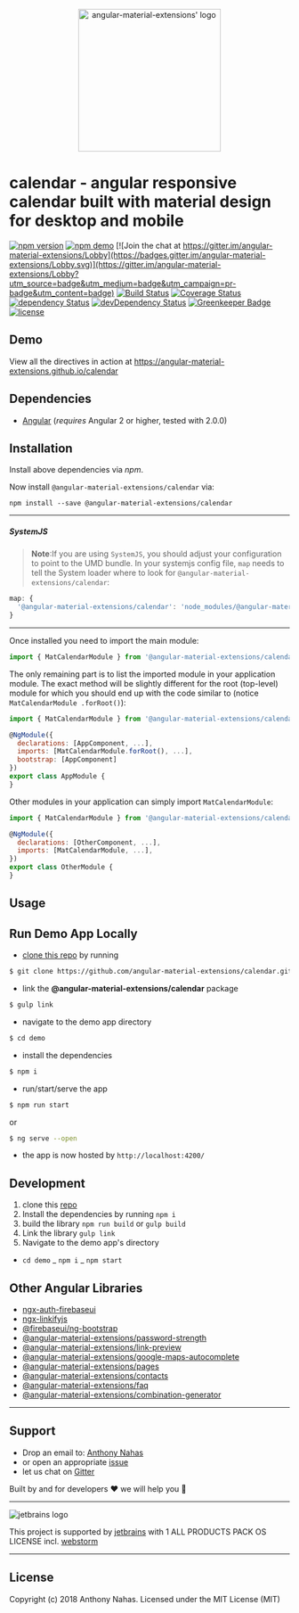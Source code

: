 <p align="center">
  <img height="256px" width="256px" style="text-align: center;" 
  alt="angular-material-extensions' logo"
  src="https://cdn.rawgit.com/angular-material-extensions/calendar/master/assets/angular-material-extensions-logo.svg">
</p>

# calendar - angular responsive calendar built with material design for desktop and mobile

[![npm version](https://badge.fury.io/js/%40angular-material-extensions%2Fcalendar.svg)](https://badge.fury.io/js/%40angular-material-extensions%2Fcalendar)
[![npm demo](https://img.shields.io/badge/demo-online-ed1c46.svg)](https://angular-material-extensions.github.io/calendar)
[![Join the chat at https://gitter.im/angular-material-extensions/Lobby](https://badges.gitter.im/angular-material-extensions/Lobby.svg)](https://gitter.im/angular-material-extensions/Lobby?utm_source=badge&utm_medium=badge&utm_campaign=pr-badge&utm_content=badge)
[![Build Status](https://travis-ci.org/angular-material-extensions/calendar.svg?branch=master)](https://travis-ci.org/angular-material-extensions/calendar)
[![Coverage Status](https://coveralls.io/repos/github/angular-material-extensions/calendar/badge.svg?branch=master)](https://coveralls.io/github/angular-material-extensions/calendar?branch=master)
[![dependency Status](https://david-dm.org/angular-material-extensions/calendar/status.svg)](https://david-dm.org/angular-material-extensions/calendar)
[![devDependency Status](https://david-dm.org/angular-material-extensions/calendar/dev-status.svg?branch=master)](https://david-dm.org/angular-material-extensions/calendar#info=devDependencies)
[![Greenkeeper Badge](https://badges.greenkeeper.io/angular-material-extensions/calendar.svg)](https://greenkeeper.io/)
[![license](https://img.shields.io/github/license/angular-material-extensions/calendar.svg?style=flat-square)](https://github.com/angular-material-extensions/calendar/blob/master/LICENSE)

## Demo

View all the directives in action at https://angular-material-extensions.github.io/calendar

## Dependencies
* [Angular](https://angular.io) (*requires* Angular 2 or higher, tested with 2.0.0)

## Installation
Install above dependencies via *npm*. 

Now install `@angular-material-extensions/calendar` via:
```shell
npm install --save @angular-material-extensions/calendar
```

---
##### SystemJS
>**Note**:If you are using `SystemJS`, you should adjust your configuration to point to the UMD bundle.
In your systemjs config file, `map` needs to tell the System loader where to look for `@angular-material-extensions/calendar`:
```js
map: {
  '@angular-material-extensions/calendar': 'node_modules/@angular-material-extensions/calendar/bundles/calendar.umd.js',
}
```
---

Once installed you need to import the main module:
```js
import { MatCalendarModule } from '@angular-material-extensions/calendar';
```
The only remaining part is to list the imported module in your application module. The exact method will be slightly
different for the root (top-level) module for which you should end up with the code similar to (notice ` MatCalendarModule .forRoot()`):
```js
import { MatCalendarModule } from '@angular-material-extensions/calendar';

@NgModule({
  declarations: [AppComponent, ...],
  imports: [MatCalendarModule.forRoot(), ...],  
  bootstrap: [AppComponent]
})
export class AppModule {
}
```

Other modules in your application can simply import ` MatCalendarModule `:

```js
import { MatCalendarModule } from '@angular-material-extensions/calendar';

@NgModule({
  declarations: [OtherComponent, ...],
  imports: [MatCalendarModule, ...], 
})
export class OtherModule {
}
```

## Usage


<a name="run-demo-app-locally"/>

## Run Demo App Locally

- [clone this repo](https://github.com/angular-material-extensions/calendar.git) by running
```bash
$ git clone https://github.com/angular-material-extensions/calendar.git
```

- link the **@angular-material-extensions/calendar** package

```bash
$ gulp link
```

- navigate to the demo app directory
```bash
$ cd demo
```

- install the dependencies
```bash
$ npm i
```

- run/start/serve the app
```bash
$ npm run start
```
or
```bash
$ ng serve --open
```
- the app is now hosted by `http://localhost:4200/`


<a name="development"/>

## Development

1. clone this [repo](https://github.com/angular-material-extensions/calendar.git)
2. Install the dependencies by running `npm i`
3. build the library `npm run build` or `gulp build`
4. Link the library `gulp link`
 5. Navigate to the demo app's directory
  - `cd demo`
  _ `npm i`
  _ `npm start`

<a name="other-angular-libraries"/>

## Other Angular Libraries
- [ngx-auth-firebaseui](https://github.com/AnthonyNahas/ngx-auth-firebaseui)
- [ngx-linkifyjs](https://github.com/AnthonyNahas/ngx-linkifyjs)
- [@firebaseui/ng-bootstrap](https://github.com/firebaseui/ng-bootstrap)
- [@angular-material-extensions/password-strength](https://github.com/angular-material-extensions/password-strength)
- [@angular-material-extensions/link-preview](https://github.com/angular-material-extensions/link-preview)
- [@angular-material-extensions/google-maps-autocomplete](https://github.com/angular-material-extensions/google-maps-autocomplete)
- [@angular-material-extensions/pages](https://github.com/angular-material-extensions/pages)
- [@angular-material-extensions/contacts](https://github.com/angular-material-extensions/contacts)
- [@angular-material-extensions/faq](https://github.com/angular-material-extensions/faq)
- [@angular-material-extensions/combination-generator](https://github.com/angular-material-extensions/combination-generator)

---

<a name="support"/>

## Support
+ Drop an email to: [Anthony Nahas](mailto:anthony.na@hotmail.de)
+ or open an appropriate [issue](https://github.com/angular-material-extensions/calendar/issues)
+ let us chat on [Gitter](https://gitter.im/angular-material-extensions/Lobby)
 
 Built by and for developers :heart: we will help you :punch:

---

![jetbrains logo](https://raw.githubusercontent.com/angular-material-extensions/calendar/HEAD/assets/jetbrains-variant-4_logos/jetbrains-variant-4.png)

This project is supported by [jetbrains](https://www.jetbrains.com/) with 1 ALL PRODUCTS PACK OS LICENSE incl. [webstorm](https://www.jetbrains.com/webstorm)

---

## License

Copyright (c) 2018 Anthony Nahas. Licensed under the MIT License (MIT)


